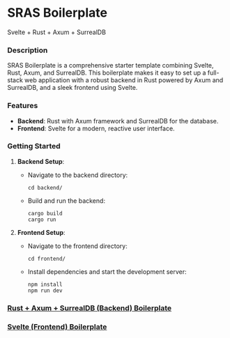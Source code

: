 # SRAS Boilerplate
Svelte + Rust + Axum + SurrealDB

### Description
SRAS Boilerplate is a comprehensive starter template combining Svelte, Rust, Axum, and SurrealDB. This boilerplate makes it easy to set up a full-stack web application with a robust backend in Rust powered by Axum and SurrealDB, and a sleek frontend using Svelte.

### Features
- **Backend**: Rust with Axum framework and SurrealDB for the database.
- **Frontend**: Svelte for a modern, reactive user interface.

### Getting Started
1. **Backend Setup**:
   - Navigate to the backend directory:
     ```
     cd backend/
     ```
   - Build and run the backend:
     ```
     cargo build
     cargo run
     ```

2. **Frontend Setup**:
   - Navigate to the frontend directory:
     ```
     cd frontend/
     ```
   - Install dependencies and start the development server:
     ```
     npm install
     npm run dev
     ```

### [Rust + Axum + SurrealDB (Backend) Boilerplate](https://github.com/itsalfredakku/rust-axum-surreal-boilerplate.git)

### [Svelte (Frontend) Boilerplate](https://github.com/itsalfredakku/svelte-boilerplate)
